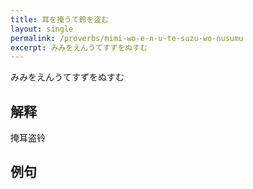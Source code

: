 ```yaml
---
title: 耳を掩うて鈴を盗む
layout: single
permalink: /proverbs/mimi-wo-e-n-u-te-suzu-wo-nusumu
excerpt: みみをえんうてすずをぬすむ
---
```


みみをえんうてすずをぬすむ

## 解释

掩耳盗铃

## 例句

